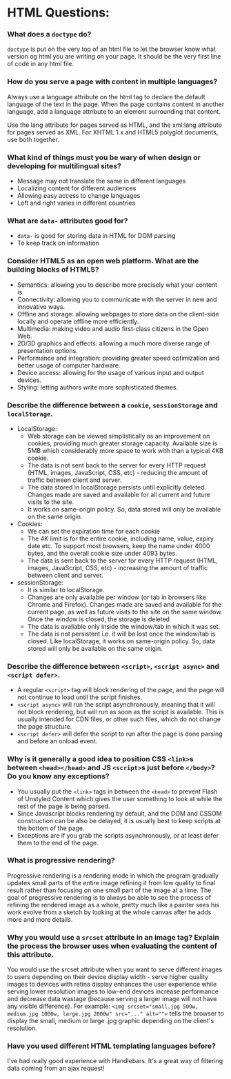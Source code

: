 # HTML Questions:

### What does a `doctype` do?
  `doctype` is put on the very top of an html file to let the browser know what version og html you are writing on your page. It should be the very first line of code in any html file.
  
### How do you serve a page with content in multiple languages?
  Always use a language attribute on the html tag to declare the default language of the text in the page. When the page contains content in another language, add a language attribute to an element surrounding that content.
  
  Use the lang attribute for pages served as HTML, and the xml:lang attribute for pages served as XML. For XHTML 1.x and HTML5 polyglot documents, use both together.
  
### What kind of things must you be wary of when design or developing for multilingual sites?
- Message may not translate the same in different languages
- Localizing content for different audiences
- Allowing easy access to change languages
- Left and right varies in different countries

### What are `data-` attributes good for?
- `data-` is good for storing data in HTML for DOM parsing
- To keep track on information

### Consider HTML5 as an open web platform. What are the building blocks of HTML5?
- Semantics: allowing you to describe more precisely what your content is.
- Connectivity: allowing you to communicate with the server in new and innovative ways.
- Offline and storage: allowing webpages to store data on the client-side locally and operate offline more efficiently.
- Multimedia: making video and audio first-class citizens in the Open Web.
- 2D/3D graphics and effects: allowing a much more diverse range of presentation options.
- Performance and integration: providing greater speed optimization and better usage of computer hardware.
- Device access: allowing for the usage of various input and output devices.
- Styling: letting authors write more sophisticated themes.
  
### Describe the difference between a `cookie`, `sessionStorage` and `localStorage`.
- LocalStorage:
  - Web storage can be viewed simplistically as an improvement on cookies, providing much greater storage capacity. Available size is 5MB which considerably more space to work with than a typical 4KB cookie.
  - The data is not sent back to the server for every HTTP request (HTML, images, JavaScript, CSS, etc) - reducing the amount of traffic between client and server.
  - The data stored in localStorage persists until explicitly deleted. Changes made are saved and available for all current and future visits to the site.
  - It works on same-origin policy. So, data stored will only be available on the same origin.
- Cookies:
  - We can set the expiration time for each cookie
  - The 4K limit is for the entire cookie, including name, value, expiry date etc. To support most browsers, keep the name under 4000 bytes, and the overall cookie size under 4093 bytes.
  - The data is sent back to the server for every HTTP request (HTML, images, JavaScript, CSS, etc) - increasing the amount of traffic between client and server.
- sessionStorage:
  - It is similar to localStorage.
  - Changes are only available per window (or tab in browsers like Chrome and Firefox). Changes made are saved and available for the current page, as well as future visits to the site on the same window. Once the window is closed, the storage is deleted
  - The data is available only inside the window/tab in which it was set.
  - The data is not persistent i.e. it will be lost once the window/tab is closed. Like localStorage, it works on same-origin policy. So, data stored will only be available on the same origin.
    
### Describe the difference between `<script>`, `<script async>` and `<script defer>`.
- A regular `<script>` tag will block rendering of the page, and the page will not continue to load until the script finishes.
- `<script async>` will run the script asynchronously, meaning that it will not block rendering, but will run as soon as the script is available. This is usually intended for CDN files, or other such files, which do not change the page structure.
- `<script defer>` will defer the script to run after the page is done parsing and before an onload event.

### Why is it generally a good idea to position CSS `<link>`s between `<head></head>` and JS `<script>`s just before `</body>`? Do you know any exceptions?
- You usually put the `<link>` tags in between the `<head>` to prevent Flash of Unstyled Content which gives the user something to look at while the rest of the page is being parsed.
- Since Javascript blocks rendering by default, and the DOM and CSSOM construction can be also be delayed, it is usually best to keep scripts at the bottom of the page.
- Exceptions are if you grab the scripts asynchronously, or at least defer them to the end of the page.

### What is progressive rendering?
Progressive rendering is a rendering mode in which the program gradually updates small parts of the entire image refining it from low quality to final result rather than focusing on one small part of the image at a time. The goal of progressive rendering is to always be able to see the process of refining the rendered image as a whole, pretty much like a painter sees his work evolve from a sketch by looking at the whole canvas after he adds more and more details.

### Why you would use a `srcset` attribute in an image tag? Explain the process the browser uses when evaluating the content of this attribute.
You would use the srcset attribute when you want to serve different images to users depending on their device display width - serve higher quality images to devices with retina display enhances the user experience while serving lower resolution images to low-end devices increase performance and decrease data wastage (because serving a larger image will not have any visible difference). For example: `<img srcset="small.jpg 500w, medium.jpg 1000w, large.jpg 2000w" src="..." alt="">` tells the browser to display the small, medium or large .jpg graphic depending on the client's resolution.

### Have you used different HTML templating languages before?
I've had really good experience with Handlebars. It's a great way of filtering data coming from an ajax request!
